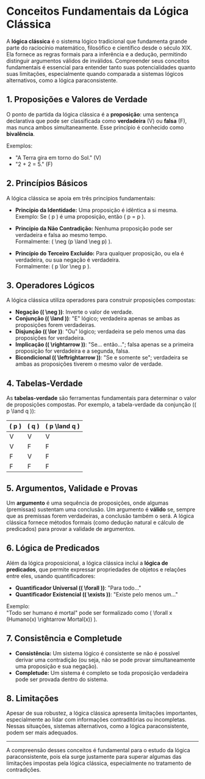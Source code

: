 
# Conceitos Fundamentais da Lógica Clássica

A **lógica clássica** é o sistema lógico tradicional que fundamenta grande parte do raciocínio matemático, filosófico e científico desde o século XIX. Ela fornece as regras formais para a inferência e a dedução, permitindo distinguir argumentos válidos de inválidos. Compreender seus conceitos fundamentais é essencial para entender tanto suas potencialidades quanto suas limitações, especialmente quando comparada a sistemas lógicos alternativos, como a lógica paraconsistente.

## 1. Proposições e Valores de Verdade

O ponto de partida da lógica clássica é a **proposição**: uma sentença declarativa que pode ser classificada como **verdadeira** (V) ou **falsa** (F), mas nunca ambos simultaneamente. Esse princípio é conhecido como **bivalência**.

Exemplos:
- "A Terra gira em torno do Sol." (V)
- "2 + 2 = 5." (F)

## 2. Princípios Básicos

A lógica clássica se apoia em três princípios fundamentais:

- **Princípio da Identidade:** Uma proposição é idêntica a si mesma.  
  Exemplo: Se \( p \) é uma proposição, então \( p = p \).

- **Princípio da Não Contradição:** Nenhuma proposição pode ser verdadeira e falsa ao mesmo tempo.  
  Formalmente: \( \neg (p \land \neg p) \).

- **Princípio do Terceiro Excluído:** Para qualquer proposição, ou ela é verdadeira, ou sua negação é verdadeira.  
  Formalmente: \( p \lor \neg p \).

## 3. Operadores Lógicos

A lógica clássica utiliza operadores para construir proposições compostas:

- **Negação (\( \neg \))**: Inverte o valor de verdade.
- **Conjunção (\( \land \))**: "E" lógico; verdadeira apenas se ambas as proposições forem verdadeiras.
- **Disjunção (\( \lor \))**: "Ou" lógico; verdadeira se pelo menos uma das proposições for verdadeira.
- **Implicação (\( \rightarrow \))**: "Se... então..."; falsa apenas se a primeira proposição for verdadeira e a segunda, falsa.
- **Bicondicional (\( \leftrightarrow \))**: "Se e somente se"; verdadeira se ambas as proposições tiverem o mesmo valor de verdade.

## 4. Tabelas-Verdade

As **tabelas-verdade** são ferramentas fundamentais para determinar o valor de proposições compostas. Por exemplo, a tabela-verdade da conjunção (\( p \land q \)):

| \( p \) | \( q \) | \( p \land q \) |
|---------|---------|-----------------|
| V       | V       | V               |
| V       | F       | F               |
| F       | V       | F               |
| F       | F       | F               |

## 5. Argumentos, Validade e Provas

Um **argumento** é uma sequência de proposições, onde algumas (premissas) sustentam uma conclusão. Um argumento é **válido** se, sempre que as premissas forem verdadeiras, a conclusão também o será. A lógica clássica fornece métodos formais (como dedução natural e cálculo de predicados) para provar a validade de argumentos.

## 6. Lógica de Predicados

Além da lógica proposicional, a lógica clássica inclui a **lógica de predicados**, que permite expressar propriedades de objetos e relações entre eles, usando quantificadores:

- **Quantificador Universal (\( \forall \))**: "Para todo..."
- **Quantificador Existencial (\( \exists \))**: "Existe pelo menos um..."

Exemplo:  
"Todo ser humano é mortal" pode ser formalizado como \( \forall x (Humano(x) \rightarrow Mortal(x)) \).

## 7. Consistência e Completude

- **Consistência:** Um sistema lógico é consistente se não é possível derivar uma contradição (ou seja, não se pode provar simultaneamente uma proposição e sua negação).
- **Completude:** Um sistema é completo se toda proposição verdadeira pode ser provada dentro do sistema.

## 8. Limitações

Apesar de sua robustez, a lógica clássica apresenta limitações importantes, especialmente ao lidar com informações contraditórias ou incompletas. Nessas situações, sistemas alternativos, como a lógica paraconsistente, podem ser mais adequados.

---

A compreensão desses conceitos é fundamental para o estudo da lógica paraconsistente, pois ela surge justamente para superar algumas das limitações impostas pela lógica clássica, especialmente no tratamento de contradições.
```
